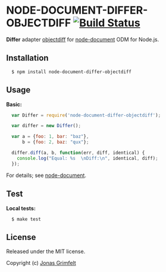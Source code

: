 # NODE-DOCUMENT-DIFFER-OBJECTDIFF [![Build Status](https://secure.travis-ci.org/grimen/node-document-differ-objectdiff.png)](http://travis-ci.org/grimen/node-document-differ-objectdiff)

**Differ** adapter [objectdiff](https://github.com/NV/objectDiff.js) for [node-document](https://github.com/grimen/node-document) ODM for Node.js.


## Installation

```shell
  $ npm install node-document-differ-objectdiff
```


## Usage

**Basic:**

```javascript
  var Differ = require('node-document-differ-objectdiff');

  var differ = new Differ();

  var a = {foo: 1, bar: "baz"},
      b = {foo: 2, baz: "qux"};

  differ.diff(a, b, function(err, diff, identical) {
    console.log("Equal: %s  \nDiff:\n", identical, diff);
  });
```

For details; see [node-document](https://github.com/grimen/node-document).


## Test

**Local tests:**

```shell
  $ make test
```


## License

Released under the MIT license.

Copyright (c) [Jonas Grimfelt](http://github.com/grimen)

